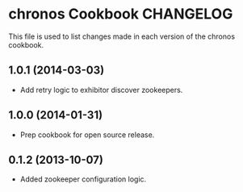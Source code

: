 chronos Cookbook CHANGELOG
==========================
This file is used to list changes made in each version of the chronos cookbook.

1.0.1 (2014-03-03)
------------------

- Add retry logic to exhibitor discover zookeepers.

1.0.0 (2014-01-31)
------------------

- Prep cookbook for open source release.

0.1.2 (2013-10-07)
------------------

- Added zookeeper configuration logic.
